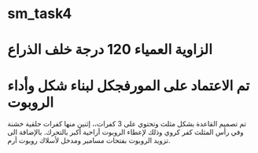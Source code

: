 # sm_task4
# الزاوية العمياء 120 درجة خلف الذراع
# تم الاعتماد على المورفجكل لبناء شكل وأداء الروبوت
تم تصميم القاعدة بشكل مثلث وتحتوي على 3 كفرات،، إثنين منها كفرات حلقية خشنة وفي رأس المثلث كفر كروي وذلك لإعطاء الروبوت أراحية أكبر بالتحرك. بالإضافة الى تزويد الروبوت بفتحات مسامير ومدخل لأسلاك روبوت أرم.
